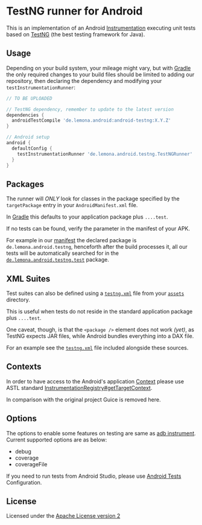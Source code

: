 TestNG runner for Android
=========================

This is an implementation of an Android
[Instrumentation](http://developer.android.com/reference/android/app/Instrumentation.html)
executing unit tests based on [TestNG](http://testng.org/) (the best testing framework for Java).

Usage
-----

Depending on your build system, your mileage might vary, but with
[Gradle](https://gradle.org/) the only required changes to your build files
should be limited to adding our repository,
then declaring the dependency and modifying your `testInstrumentationRunner`:

```groovy
// TO BE UPLOADED

// TestNG dependency, remember to update to the latest version
dependencies {
  androidTestCompile 'de.lemona.android:android-testng:X.Y.Z'
}

// Android setup
android {
  defaultConfig {
    testInstrumentationRunner 'de.lemona.android.testng.TestNGRunner'
  }
}
```


Packages
--------

The runner will *ONLY* look for classes in the package specified by the
`targetPackage` entry in your `AndroidManifest.xml` file.

In [Gradle](https://gradle.org/) this defaults to your application package
plus `....test`.

If no tests can be found, verify the parameter in the manifest of your APK.

For example in our [manifest](src/main/AndroidManifest.xml) the declared
package is `de.lemona.android.testng`, henceforth after the build processes
it, all our tests will be automatically searched for in the
[`de.lemona.android.testng.test`](https://github.com/LemonadeLabInc/android-testng/tree/master/src/androidTest/java/de/lemona/android/testng/test)
package.


XML Suites
----------

Test suites can also be defined using a [`testng.xml`](http://testng.org/doc/documentation-main.html#testng-xml)
file from your [`assets`](src/androidTest/assets) directory.

This is useful when tests do not reside in the standard application package
plus `....test`.

One caveat, though, is that the `<package />` element does not work _(yet)_,
as TestNG expects JAR files, while Android bundles everything into a DAX file.

For an example see the [`testng.xml`](src/androidTest/assets/testng.xml) file
included alongside these sources.


Contexts
--------

In order to have access to the Android's application
[Context](http://developer.android.com/reference/android/content/Context.html)
please use ASTL standard [InstrumentationRegistry#getTargetContext](https://developer.android.com/reference/android/support/test/InstrumentationRegistry.html#getTargetContext()).

In comparison with the original project Guice is removed here.


Options
--------

The options to enable some features on testing are same as [adb instrument](https://developer.android.com/studio/test/command-line.html). Current supported options are as below:
- debug
- coverage
- coverageFile

If you need to run tests from Android Studio, please use [Android Tests](https://www.jetbrains.com/help/idea/2016.1/run-debug-configuration-android-test.html) Configuration.

License
-------

Licensed under the [Apache License version 2](LICENSE.md)
